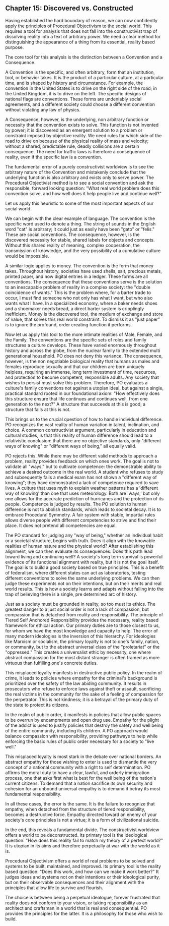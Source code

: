 ## Chapter 15: Discovered vs. Constructed

Having established the hard boundary of reason, we can now confidently apply the principles of Procedural Objectivism to the social world. This requires a tool for analysis that does not fall into the constructivist trap of dissolving reality into a text of arbitrary power. We need a clear method for distinguishing the appearance of a thing from its essential, reality based purpose.

The core tool for this analysis is the distinction between a Convention and a Consequence.

A Convention is the specific, and often arbitrary, form that an institution, tool, or behavior takes. It is the product of a particular culture, at a particular time, and is shaped by history and circumstance. For example, the convention in the United States is to drive on the right side of the road; in the United Kingdom, it is to drive on the left. The specific designs of national flags are conventions. These forms are undeniably social agreements, and a different society could choose a different convention without violating any law of physics.

A Consequence, however, is the underlying, non arbitrary function or necessity that the convention exists to solve. This function is not invented by power; it is discovered as an emergent solution to a problem or constraint imposed by objective reality. We need rules for which side of the road to drive on because of the physical reality of mass and velocity; without a shared, predictable rule, deadly collisions are a certain consequence. The need for traffic laws is therefore a consequence of reality, even if the specific law is a convention.

The fundamental error of a purely constructivist worldview is to see the arbitrary nature of the Convention and mistakenly conclude that the underlying function is also arbitrary and exists only to serve power. The Procedural Objectivist method is to see a social convention and ask the responsible, forward looking question: "What real world problem does this convention solve, and how well does it help people live and continue well?"

Let us apply this heuristic to some of the most important aspects of our social world.

We can begin with the clear example of language. The convention is the specific word used to denote a thing. The string of sounds in the English word "cat" is arbitrary; it could just as easily have been "gato" or "felis." These are social conventions. The consequence, however, is the discovered necessity for stable, shared labels for objects and concepts. Without this shared reality of meaning, complex cooperation, the transmission of knowledge, and the very possibility of a cumulative culture would be impossible.

A similar logic applies to money. The convention is the form that money takes. Throughout history, societies have used shells, salt, precious metals, printed paper, and now digital entries in a ledger. These forms are all conventions. The consequence that these conventions serve is the solution to an inescapable problem of reality in a complex society: the "double coincidence of wants." This is the problem where, for a barter trade to occur, I must find someone who not only has what I want, but who also wants what I have. In a specialized economy, where a baker needs shoes and a shoemaker needs bread, a direct barter system is cripplingly inefficient. Money is the discovered tool, the medium of exchange and store of value, that solves this real world constraint. To dismiss it as "just paper" is to ignore the profound, order creating function it performs.

Now let us apply this tool to the more intimate realities of Male, Female, and the Family. The conventions are the specific sets of roles and family structures a culture develops. These have varied enormously throughout history and across the globe, from the nuclear family to the extended multi generational household. PO does not deny this variance. The consequence, however, is the non negotiable biological reality that humans as males and females reproduce sexually and that our children are born uniquely helpless, requiring an immense, long term investment of time, resources, and protection to become competent, responsible adults. Any society that wishes to persist must solve this problem. Therefore, PO evaluates a culture's family conventions not against a utopian ideal, but against a single, practical standard rooted in our foundational axiom: "How effectively does this structure ensure that life continues and continues well, from one generation to the next?" A structure that succeeds at this is good; a structure that fails at this is not.

This brings us to the crucial question of how to handle individual difference. PO recognizes the vast reality of human variation in talent, inclination, and choice. A common constructivist argument, particularly in education and cultural studies, is that this reality of human difference should lead to a relativistic conclusion: that there are no objective standards, only "different ways of knowing" or "different ways of being," all equally valid.

PO rejects this. While there may be different valid methods to approach a problem, reality provides feedback on which ones work. The goal is not to validate all "ways," but to cultivate competence: the demonstrable ability to achieve a desired outcome in the real world. A student who refuses to study and subsequently fails a medical exam has not shown a "different way of knowing"; they have demonstrated a lack of competence required to save lives. A culture that uses myth to explain weather patterns has a 'different way of knowing' than one that uses meteorology. Both are 'ways,' but only one allows for the accurate prediction of hurricanes and the protection of its people. Competence is judged by results. The PO solution to human difference is not to abolish standards, which leads to societal decay. It is to embrace Procedural Symmetry. A fair system with stable, impartial rules allows diverse people with different competencies to strive and find their place. It does not pretend all competencies are equal.

The PO standard for judging any "way of being," whether an individual habit or a societal structure, begins with truth. Does it align with the knowable realities of human nature and the physical world? After establishing this alignment, we can then evaluate its consequences. Does this path lead toward living and continuing well? A society's long term survival is powerful evidence of its functional alignment with reality, but it is not the goal itself. The goal is to build a good society based on true principles. This is a benefit of federalism, where different states can act as laboratories, testing different conventions to solve the same underlying problems. We can then judge these experiments not on their intentions, but on their merits and real world results. This is how a society learns and adapts without falling into the trap of believing there is a single, pre determined arc of history.

Just as a society must be grounded in reality, so too must its ethics. The greatest danger to a just social order is not a lack of compassion, but compassion that is detached from reality and responsibility. The principle of Tiered Self Anchored Responsibility provides the necessary, reality based framework for ethical action. Our primary duties are to those closest to us, for whom we have the most knowledge and capacity to help. The error of many modern ideologies is the inversion of this hierarchy. For ideologies like Marxism or socialism, the primary loyalty is not to one's family, nation, or community, but to the abstract universal class of the "proletariat" or the "oppressed." This creates a universalist ethic by necessity, one where abstract compassion for the most distant stranger is often framed as more virtuous than fulfilling one's concrete duties.

This misplaced loyalty manifests in destructive public policy. In the realm of crime, it leads to policies where empathy for the criminal's background is prioritized over the safety of the law abiding community. It results in prosecutors who refuse to enforce laws against theft or assault, sacrificing the real victims in the community for the sake of a feeling of compassion for the perpetrator. This is not kindness; it is a betrayal of the primary duty of the state to protect its citizens.

In the realm of public order, it manifests in policies that allow public spaces to be overrun by encampments and open drug use. Empathy for the plight of the addict is used to justify policies that destroy the safety and well being of the entire community, including its children. A PO approach would balance compassion with responsibility, providing pathways to help while enforcing the basic rules of public order necessary for a society to "live well."

This misplaced loyalty is most stark in the debate over national borders. An abstract empathy for those wishing to enter is used to dismantle the very concept of a national community with a right to self determination. PO affirms the moral duty to have a clear, lawful, and orderly immigration process, one that asks first what is best for the well being of the nation's current citizens. To demand that a nation sacrifice its own security and cohesion for an unbound universal empathy is to demand it betray its most fundamental responsibility.

In all these cases, the error is the same. It is the failure to recognize that empathy, when detached from the structure of tiered responsibility, becomes a destructive force. Empathy directed toward an enemy of your society's core principles is not a virtue; it is a form of civilizational suicide.

In the end, this reveals a fundamental divide. The constructivist worldview offers a world to be deconstructed. Its primary tool is the ideological question: "How does this reality fail to match my theory of a perfect world?" It is utopian in its aims and therefore perpetually at war with the world as it is.

Procedural Objectivism offers a world of real problems to be solved and systems to be built, maintained, and improved. Its primary tool is the reality based question: "Does this work, and how can we make it work better?" It judges ideas and systems not on their intentions or their ideological purity, but on their observable consequences and their alignment with the principles that allow life to survive and flourish.

The choice is between being a perpetual idealogue, forever frustrated that reality does not conform to your vision, or taking responsibility as an architect and craftsman in a world that is real and consequential. PO provides the principles for the latter. It is a philosophy for those who wish to build.